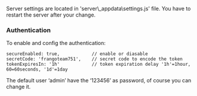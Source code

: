 Server settings are located in 'server\\_appdata\settings.js' file. You have to restart the server after your change.

### Authentication
To enable and config the authentication:

```
secureEnabled: true,            // enable or diasable
secretCode: 'frangoteam751',    // secret code to encode the token
tokenExpiresIn: '1h'            // token expiration delay '1h'=1hour, 60=60seconds, '1d'=1day
```

The default user ‘admin’ have the ‘123456’ as password, of course you can change it.